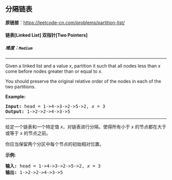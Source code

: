 ## 分隔链表

**原链接**：<https://leetcode-cn.com/problems/partition-list/>

#### 链表[Linked List]    双指针[Two Pointers]    

##### 难度：**`Medium`**

----- 
<p>Given a linked list and a value <em>x</em>, partition it such that all nodes less than <em>x</em> come before nodes greater than or equal to <em>x</em>.</p>

<p>You should preserve the original relative order of the nodes in each of the two partitions.</p>

<p><strong>Example:</strong></p>

<pre>
<strong>Input:</strong> head = 1-&gt;4-&gt;3-&gt;2-&gt;5-&gt;2, <em>x</em> = 3
<strong>Output:</strong> 1-&gt;2-&gt;2-&gt;4-&gt;3-&gt;5
</pre>


----- 
<p>给定一个链表和一个特定值<em> x</em>，对链表进行分隔，使得所有小于 <em>x</em> 的节点都在大于或等于 <em>x</em> 的节点之前。</p>

<p>你应当保留两个分区中每个节点的初始相对位置。</p>

<p><strong>示例:</strong></p>

<pre><strong>输入:</strong> head = 1-&gt;4-&gt;3-&gt;2-&gt;5-&gt;2, <em>x</em> = 3
<strong>输出:</strong> 1-&gt;2-&gt;2-&gt;4-&gt;3-&gt;5
</pre>
